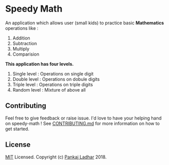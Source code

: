 # Speedy Math

An application which allows user (small kids) to practice basic **Mathematics** operations like :
1. Addition
1. Subtraction
1. Multiply
1. Comparision

**This application has four levels.**
1. Single level :  Operations on single digit
1. Double level : Operations on dobule digits
1. Triple level : Operations on triple digits
1. Random level : Mixture of above all

## Contributing
Feel free to give feedback or raise issue. I'd love to have your helping hand on speedy-math ! See [CONTRIBUTING.md](https://github.com/pankajladhar/speedy-math/blob/master/CONTRIBUTING.md) for more information on how to get started.

## License
[MIT](https://github.com/pankajladhar/speedy-math/blob/master/LICENSE) Licensed. Copyright (c) [Pankaj Ladhar](mailto:ladharpankaj@gmail.com) 2018.

